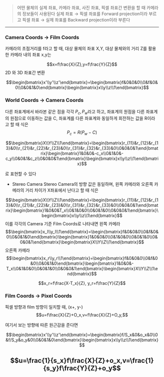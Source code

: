 >어떤 물체의 실제 좌표, 카메라 좌표, 사진 좌표, 픽셀 좌표간 변환을 할 때 카메라의 정보들이 사용된다
>실제 좌표 → 픽셀 좌표를 Forward projection이라 부르고
>픽셀 좌표 → 실제 좌표를 Backward projection이라 부른다
---
### Camera Coords → Film Coords
카메라의 초점거리를 f라고 할 때, 대상 물체의 좌표 X,Y, 대상 물체와의 거리 Z를 활용한 카메라 내의 좌표 x,y는

$$x=f\frac{X}{Z},y=f\frac{Y}{Z}$$
2D 와 3D 좌표간 변환

$$\begin{bmatrix}x'\\y'\\z'\end{bmatrix}=\begin{bmatrix}f&0&0&0\\0&f&0&0\\0&0&1&0\end{bmatrix}\begin{bmatrix}x\\y\\z\\1\end{bmatrix}$$

### World Coords → Camera Coords
다른 좌표계에서 바라본 같은 점을 각각 $P_c, P_w$라고 하고, 
좌표계의 원점을 다른 좌표계의 원점으로 이동하는 값을 C, 
좌표계를 다른 좌표계와 동일하게 회전하는 값을 R이라고 할 때 식은
$$P_c=R(P_w-C)$$

$$\begin{bmatrix}X\\Y\\Z\\1\end{bmatrix}=\begin{bmatrix}r_{11}&r_{12}&r_{13}&0\\r_{21}&r_{22}&r_{23}&0\\r_{31}&r_{32}&r_{33}&0\\0&0&0&1\end{bmatrix}\begin{bmatrix}1&0&0&-c_x\\0&1&0&-c_y\\0&0&1&c_z\\0&0&0&1\end{bmatrix}\begin{bmatrix}x\\y\\z\\1\end{bmatrix}$$

로 표현할 수 있다
- Stereo Camera
Stereo Camera의 방향 값은 동일하며, 왼쪽 카메라와 오른쪽 카메라의 거리 차이가 X좌표에서 난다고 할 때 식은

$$\begin{bmatrix}X\\Y\\Z\\1\end{bmatrix}=\begin{bmatrix}r_{11}&r_{12}&r_{13}&0\\r_{21}&r_{22}&r_{23}&0\\r_{31}&r_{32}&r_{33}&0\\0&0&0&1\end{bmatrix}\begin{bmatrix}1&0&0&T_x\\0&1&0&0\\0&0&1&0\\0&0&0&1\end{bmatrix}\begin{bmatrix}x\\y\\z\\1\end{bmatrix}$$
이를 각각의 Camera 기준 Film Coords로 나타내면
왼쪽 카메라
$$\begin{bmatrix}x_l\\y_l\\1\end{bmatrix}=\begin{bmatrix}f&0&0&0\\0&f&0&0\\0&0&1&0\end{bmatrix}\begin{bmatrix}1&0&0&0\\0&1&0&0\\0&0&1&0\\0&0&0&1\end{bmatrix}\begin{bmatrix}X\\Y\\Z\\1\end{bmatrix}$$
오른쪽 카메라
$$\begin{bmatrix}x_r\\y_r\\1\end{bmatrix}=\begin{bmatrix}f&0&0&0\\0&f&0&0\\0&0&1&0\end{bmatrix}\begin{bmatrix}1&0&0&-T_x\\0&1&0&0\\0&0&1&0\\0&0&0&1\end{bmatrix}\begin{bmatrix}X\\Y\\Z\\1\end{bmatrix}$$

$$x_r=f\frac{X-T_x}{Z}, y_r=f\frac{Y}{Z}$$
### Film Coords → Pixel Coords
픽셀 방향과 film 방향이 일치할 때, (x+, y-)
$$u=f\frac{X}{Z}+O_x,v=f\frac{X}{Z}+O_y,$$

여기서 보는 방향에 따른 원근감을 준다면

$$\begin{bmatrix}x'\\y'\\z'\end{bmatrix}=\begin{bmatrix}f/S_x&0&o_x&0\\0&f/S_y&o_y&0\\0&0&1&0\end{bmatrix}\begin{bmatrix}x\\y\\z\\1\end{bmatrix}$$

$$u=\frac{1}{s_x}f\frac{X}{Z}+o_x,v=\frac{1}{s_y}f\frac{Y}{Z}+o_y$$
---
